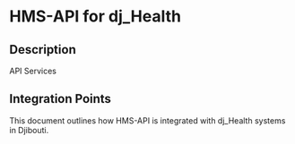 # HMS-API for dj_Health

## Description

API Services

## Integration Points

This document outlines how HMS-API is integrated with dj_Health systems in Djibouti.

